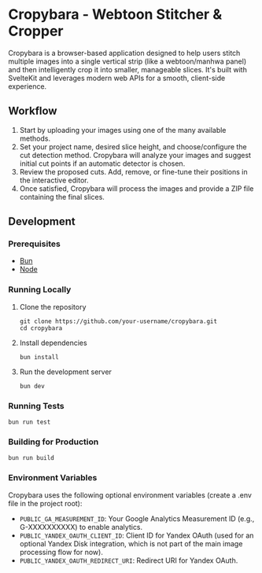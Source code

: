 # Cropybara - Webtoon Stitcher & Cropper
Cropybara is a browser-based application designed to help users stitch multiple images into a single vertical strip (like a webtoon/manhwa panel) and then intelligently crop it into smaller, manageable slices. It's built with SvelteKit and leverages modern web APIs for a smooth, client-side experience.

## Workflow
1. Start by uploading your images using one of the many available methods.
2. Set your project name, desired slice height, and choose/configure the cut detection method. Cropybara will analyze your images and suggest initial cut points if an automatic detector is chosen.
3. Review the proposed cuts. Add, remove, or fine-tune their positions in the interactive editor.
4. Once satisfied, Cropybara will process the images and provide a ZIP file containing the final slices.

## Development
### Prerequisites
- [Bun](https://bun.sh/)
- [Node](https://nodejs.org/)

### Running Locally
1. Clone the repository
    ```shell
    git clone https://github.com/your-username/cropybara.git
    cd cropybara
    ```
2. Install dependencies
    ```shell
   bun install
    ```
3. Run the development server
    ```shell
    bun dev
    ```

### Running Tests
```shell
bun run test
```

### Building for Production
```shell
bun run build
```

### Environment Variables
Cropybara uses the following optional environment variables (create a .env file in the project root):
- `PUBLIC_GA_MEASUREMENT_ID`: Your Google Analytics Measurement ID (e.g., G-XXXXXXXXXX) to enable analytics.
- `PUBLIC_YANDEX_OAUTH_CLIENT_ID`: Client ID for Yandex OAuth (used for an optional Yandex Disk integration, which is not part of the main image processing flow for now).
- `PUBLIC_YANDEX_OAUTH_REDIRECT_URI`: Redirect URI for Yandex OAuth.